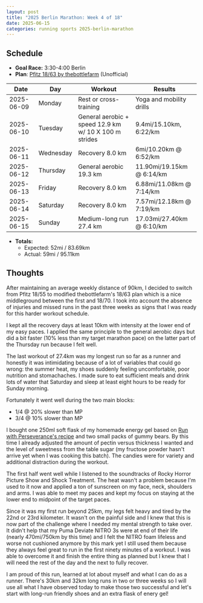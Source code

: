 ```yaml
---
layout: post
title: "2025 Berlin Marathon: Week 4 of 18"
date: 2025-06-15
categories: running sports 2025-berlin-marathon
---
```


## Schedule

- **Goal Race:** 3:30-4:00 Berlin
- **Plan**: [Pfitz 18/63 by thebottlefarm](https://www.thebottlefarm.com/wpbottle/unofficial-pfitz-18-63-full-marathon-plan-ics/) (Unofficial)

| Date | Day  | Workout | Results |
|------|------|---------|---------|
| 2025-06-09 | Monday   | Rest or cross-training | Yoga and mobility drills  |
| 2025-06-10 | Tuesday  | General aerobic + speed 12.9 km w/ 10 X 100 m strides | 9.4mi/15.10km, 6:22/km |
| 2025-06-11 | Wednesday| Recovery 8.0 km | 6mi/10.20km @ 6:52/km |
| 2025-06-12 | Thursday | General aerobic 19.3 km | 11.90mi/19.15km @ 6:14/km |
| 2025-06-13 | Friday   | Recovery 8.0 km | 6.88mi/11.08km @ 7:14/km |
| 2025-06-14 | Saturday | Recovery 8.0 km | 7.57mi/12.18km @ 7:19/km |
| 2025-06-15 | Sunday   | Medium-long run 27.4 km | 17.03mi/27.40km @ 6:10/km |

- **Totals:**
  - Expected: 52mi / 83.69km
  - Actual: 59mi / 95.11km

## Thoughts

After maintaining an average weekly distance of 90km, I decided to switch from Pfitz 18/55 to modified thebottlefarm's 18/63 plan which is a nice middleground between the first and 18/70. I took into account the absence of injuries and missed runs in the past three weeks as signs that I was ready for this harder workout schedule.

I kept all the recovery days at least 10km with intensity at the lower end of my easy paces. I applied the same principle to the general aerobic days but did a bit faster (10% less than my target marathon pace) on the latter part of the Thursday run because I felt well.

The last workout of 27.4km was my longest run so far as a runner and honestly it was intimidating because of a lot of variables that could go wrong: the summer heat, my shoes suddenly feeling uncomfortable, poor nutrition and stomachaches. I made sure to eat sufficient meals and drink lots of water that Saturday and sleep at least eight hours to be ready for Sunday morning.

Fortunately it went well during the two main blocks:

- 1/4 @ 20% slower than MP
- 3/4 @ 10% slower than MP

I bought one 250ml soft flask of my homemade energy gel based on [Run with Perseverance's recipe](https://runwithperseverance.blogspot.com/2011/06/how-to-make-your-own-energy-gel.html) and two small packs of gummy bears. By this time I already adjusted the amount of pectin versus thickness I wanted and the level of sweetness from the table sugar (my fructose powder hasn't arrive yet when I was cooking this batch). The candies were for variety and additional distraction during the workout.

The first half went well while I listened to the soundtracks of Rocky Horror Picture Show and Shock Treatment. The heat wasn't a problem because I'm used to it now and applied a ton of sunscreen on my face, neck, shoulders and arms. I was able to meet my paces and kept my focus on staying at the lower end to midpoint of the target paces.

Since it was my first run beyond 25km, my legs felt heavy and tired by the 22nd or 23rd kilometer. It wasn't on the painful side and I knew that this is now part of the challenge where I needed my mental strength to take over. It didn't help that my Puma Deviate NITRO 3s were at end of their life (nearly 470mi/750km by this time) and I felt the NITRO foam lifeless and worse not cushioned anymore by this mark yet I still used them because they always feel great to run in the first ninety minutes of a workout. I was able to overcome it and finish the entire thing as planned but I knew that I will need the rest of the day and the next to fully recover. 

I am proud of this run, learned at lot about myself and what I can do as a runner. There's 30km and 32km long runs in two or three weeks so I will use all what I have observed today to make those two successful and let's start with long-run friendly shoes and an extra flask of enery gel!